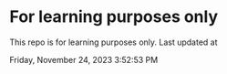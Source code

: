 # For learning purposes only
This repo is for learning purposes only.
Last updated at

Friday, November 24, 2023 3:52:53 PM

